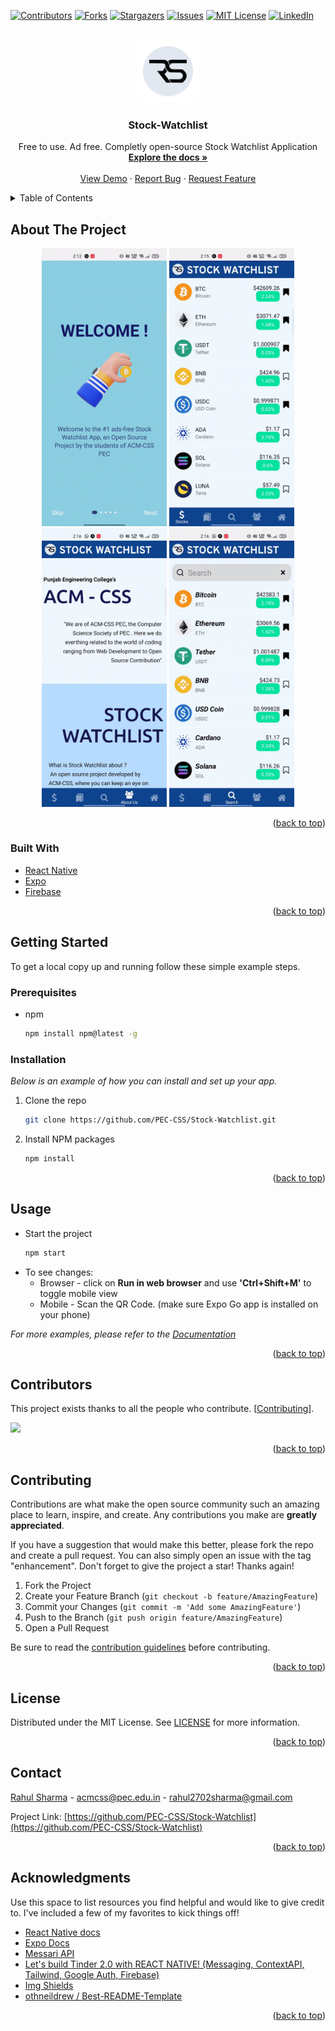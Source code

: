 <div id="top"></div>



<!-- PROJECT SHIELDS -->
[![Contributors][contributors-shield]][contributors-url]
[![Forks][forks-shield]][forks-url]
[![Stargazers][stars-shield]][stars-url]
[![Issues][issues-shield]][issues-url]
[![MIT License][license-shield]][license-url]
[![LinkedIn][linkedin-shield]][linkedin-url]

<!-- PROJECT LOGO -->
<br />
<div align="center">
  <a href="https://github.com/PEC-CSS/Stock-Watchlist">
    <img src="assets/logo.png" alt="Logo" width="100" height="100" />
  </a>

  <h3 align="center">Stock-Watchlist</h3>

  <p align="center">
    Free to use. Ad free. Completly open-source Stock Watchlist Application
    <br/>
    <a href="https://github.com/PEC-CSS/Stock-Watchlist"><strong>Explore the docs »</strong></a>
    <br />
    <br />
    <a href="https://github.com/PEC-CSS/Stock-Watchlist">View Demo</a>
    ·
    <a href="https://github.com/PEC-CSS/Stock-Watchlist/issues">Report Bug</a>
    ·
    <a href="https://github.com/PEC-CSS/Stock-Watchlist/issues">Request Feature</a>
  </p>
</div>


<!-- TABLE OF CONTENTS -->
<details>
  <summary>Table of Contents</summary>
  <ol>
    <li>
        <a href="#about-the-project">About The Project</a>
        <ul>
          <li><a href="#built-with">Built With</a></li>
        </ul>
      </li>
      <li>
        <a href="#getting-started">Getting Started</a>
        <ul>
          <li><a href="#prerequisites">Prerequisites</a></li>
          <li><a href="#installation">Installation</a></li>
        </ul>
      </li>
      <li><a href="#usage">Usage</a></li>
      <li><a href="#roadmap">Roadmap</a></li>
      <li><a href="#contributing">Contributing</a></li>
      <li><a href="#license">License</a></li>
      <li><a href="#contact">Contact</a></li>
      <li><a href="#acknowledgments">Acknowledgments</a></li>
  </ol>
</details>



<!-- ABOUT THE PROJECT -->
## About The Project

<!-- [![Login Screen Screen Shot][product-screenshot-loginScreen]](https://example.com)
[![Stock Screen And Watchlist Screen Shot][product-screenshot-stockScreenAndWatchlist]](https://example.com)
[![About and Profile Screen Screen Shot][product-screenshot-aboutAndProfileScreen]](https://example.com)
[![Search Screen Screen Shot][product-screenshot-searchScreen]](https://example.com) -->
<p align='middle'>
  <img src='assets/loginScreen.gif' alt='Login Screen' width='200' />
  <img src='assets/stockScreenAndWatchlist.gif' alt='Stock Screen and Watchlist' width='200' />
  <img src='assets/aboutAndProfileScreen.gif' alt='About and Profile Screen' width='200' />
  <img src='assets/searchScreen.gif' alt='Search Screen' width='200' />
</p>


<p align="right">(<a href="#top">back to top</a>)</p>



### Built With

* [React Native](https://reactnative.dev/)
* [Expo](https://expo.dev/)
* [Firebase](https://firebase.google.com/)

<p align="right">(<a href="#top">back to top</a>)</p>



<!-- GETTING STARTED -->
## Getting Started

To get a local copy up and running follow these simple example steps.

### Prerequisites

* npm
  ```sh
  npm install npm@latest -g
  ```

### Installation

_Below is an example of how you can install and set up your app._

<!-- 1. Get a free API Key at [https://example.com](https://example.com) -->
1. Clone the repo
   ```sh
   git clone https://github.com/PEC-CSS/Stock-Watchlist.git
   ```
2. Install NPM packages
   ```sh
   npm install
   ```
<!-- 4. Enter your API in `config.js`
   ```js
   const API_KEY = 'ENTER YOUR API';
   ``` -->

<p align="right">(<a href="#top">back to top</a>)</p>



<!-- USAGE EXAMPLES -->
## Usage

- Start the project
  ```sh
  npm start
  ```
- To see changes:
  - Browser - click on <b>Run in web browser</b> and use <b>'Ctrl+Shift+M'</b> to toggle mobile view
  - Mobile - Scan the QR Code. (make sure Expo Go app is installed on your phone)

_For more examples, please refer to the [Documentation](https://example.com)_

<p align="right">(<a href="#top">back to top</a>)</p>



<!-- ROADMAP -->
<!-- ## Roadmap

- [x] Add Changelog
- [x] Add back to top links
- [ ] Add Additional Templates w/ Examples
- [ ] Add "components" document to easily copy & paste sections of the readme
- [ ] Multi-language Support
    - [ ] Chinese
    - [ ] Spanish -->
<!-- CONTRIBUTORS -->
## Contributors
This project exists thanks to all the people who contribute. [<a href="#contributing">Contributing</a>].

<a href="https://github.com/PEC-CSS/Stock-Watchlist/graphs/contributors">
  <img src="https://contrib.rocks/image?repo=PEC-CSS/Stock-Watchlist" />
</a>

<!-- See the [open issues](https://github.com/PEC-CSS/Stock-Watchlist/issues) for a full list of proposed features (and known issues). -->

<p align="right">(<a href="#top">back to top</a>)</p>



<!-- CONTRIBUTING -->
## Contributing

Contributions are what make the open source community such an amazing place to learn, inspire, and create. Any contributions you make are **greatly appreciated**.

If you have a suggestion that would make this better, please fork the repo and create a pull request. You can also simply open an issue with the tag "enhancement".
Don't forget to give the project a star! Thanks again!

1. Fork the Project
2. Create your Feature Branch (`git checkout -b feature/AmazingFeature`)
3. Commit your Changes (`git commit -m 'Add some AmazingFeature'`)
4. Push to the Branch (`git push origin feature/AmazingFeature`)
5. Open a Pull Request

Be sure to read the [contribution guidelines](CONTRIBUTING.md) before contributing.

<p align="right">(<a href="#top">back to top</a>)</p>



<!-- LICENSE -->
## License

Distributed under the MIT License. See [LICENSE](LICENSE) for more information.

<p align="right">(<a href="#top">back to top</a>)</p>



<!-- CONTACT -->
## Contact

[Rahul Sharma](https://rahulsharma.vercel.app/) - acmcss@pec.edu.in - rahul2702sharma@gmail.com

Project Link: [https://github.com/PEC-CSS/Stock-Watchlist](https://github.com/PEC-CSS/Stock-Watchlist)

<p align="right">(<a href="#top">back to top</a>)</p>



<!-- ACKNOWLEDGMENTS -->
## Acknowledgments

Use this space to list resources you find helpful and would like to give credit to. I've included a few of my favorites to kick things off!

* [React Native docs](https://reactnative.dev/docs/getting-started)
* [Expo Docs](https://docs.expo.dev/)
* [Messari API](https://messari.io/api)
* [Let's build Tinder 2.0 with REACT NATIVE! (Messaging, ContextAPI, Tailwind, Google Auth, Firebase)](https://www.youtube.com/watch?v=qJaFIGjyRms)
* [Img Shields](https://shields.io)
* [othneildrew / Best-README-Template](https://github.com/othneildrew/Best-README-Template)

<p align="right">(<a href="#top">back to top</a>)</p>




<!-- MARKDOWN LINKS & IMAGES -->
<!-- https://www.markdownguide.org/basic-syntax/#reference-style-links -->
[contributors-shield]: https://img.shields.io:/github/contributors/PEC-CSS/Stock-Watchlist?style=for-the-badge
[contributors-url]: https://github.com/PEC-CSS/Stock-Watchlist/graphs/contributors
[forks-shield]: https://img.shields.io/github/forks/PEC-CSS/Stock-Watchlist?style=for-the-badge
[forks-url]: https://github.com/PEC-CSS/Stock-Watchlist/network/members
[stars-shield]: https://img.shields.io/github/stars/PEC-CSS/Stock-Watchlist?style=for-the-badge
[stars-url]: https://github.com/PEC-CSS/Stock-Watchlist/stargazers
[issues-shield]: https://img.shields.io/github/issues/PEC-CSS/Stock-Watchlist?style=for-the-badge
[issues-url]: https://github.com/PEC-CSS/Stock-Watchlist/issues
[license-shield]: https://img.shields.io/github/license/PEC-CSS/Stock-Watchlist?style=for-the-badge
[license-url]: https://github.com/PEC-CSS/Stock-Watchlist/blob/master/LICENSE.txt
[linkedin-shield]: https://img.shields.io/badge/-LinkedIn-black.svg?style=for-the-badge&logo=linkedin&colorB=555
[linkedin-url]: https://www.linkedin.com/in/rahul5430/
[product-screenshot-loginScreen]: assets/loginScreen.gif
[product-screenshot-stockScreenAndWatchlist]: assets/stockScreenAndWatchlist.gif
[product-screenshot-aboutAndProfileScreen]: assets/aboutAndProfileScreen.gif
[product-screenshot-searchScreen]: assets/searchScreen.gif
